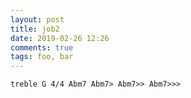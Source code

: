 ```yaml
---
layout: post
title: job2
date: 2019-02-26 12:26
comments: true
tags: foo, bar
---
```


```music
treble G 4/4 Abm7 Abm7> Abm7>> Abm7>>>
```
